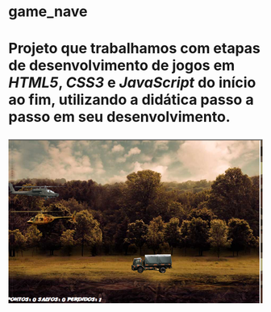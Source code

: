 <h1>game_nave<h1>
 <p> Projeto  que trabalhamos com etapas de desenvolvimento de jogos em  <i>HTML5</i>, <i>CSS3</i> e <i>JavaScript</i> do início ao fim, utilizando a didática passo a passo em seu desenvolvimento.  </p>

<p align="center">
  <img src="imgs/print_projeto.png" width="550" title="Imagem do Projeto">
</p>
